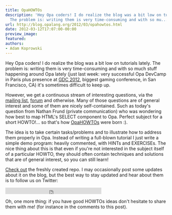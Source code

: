 ```yaml
---
title: OpaHOWTOs
description: 'Hey Opa coders! I do realize the blog was a bit low on tutorials lately.
  The problem is: writing them is very time-consuming and with so mu...'
url: http://blog.opalang.org/2012/03/opahowtos.html
date: 2012-03-12T17:07:00-00:00
preview_image:
featured:
authors:
- Adam Koprowski
---
```


<div class="sectionbody">
<div class="paragraph"><p>Hey Opa coders! I do realize the blog was a bit low on tutorials lately. The problem is: writing them is very time-consuming and with so much stuff happening around Opa lately (just last week: very successful Opa DevCamp in Paris plus presence at <a href="http://www.gdconf.com/">GDC 2012</a>, biggest gaming conference, in San Francisco, CA) it's sometimes difficult to keep up.</p></div>
<div class="paragraph"><p>However, we get a continuous stream of interesting questions, via the <a href="https://lists.owasp.org/mailman/listinfo/opa">mailing list</a>, <a href="http://forum.opalang.org">forum</a> and otherwise. Many of those questions are of general interest and some of them are nicely self-contained. Such as today's question from Nathan Frund (private communication) who was wondering how best to map HTML's SELECT component to Opa. Perfect subject for a short HOWTO!&hellip; so that's how <a href="https://github.com/akoprow/OpaHOWTOs">OpaHOWTOs</a> were born :).</p></div>
<div class="paragraph"><p>The idea is to take certain tasks/problems and to illustrate how to address them properly in Opa. Instead of writing a full-blown tutorial I just write a simple demo program: heavily commented, with HINTs and EXERCISEs. The nice thing about this is that even if you're not interested in the subject itself of a particular HOWTO, they should often contain techniques and solutions that are of general interest, so you can still learn!</p></div>
<div class="paragraph"><p><a href="https://github.com/akoprow/OpaHOWTOs">Check out</a> the freshly created repo. I may occasionally post some updates about it on the blog, but the best way to stay updated and hear about them is to follow us on Twitter:</p></div>
<iframe allowtransparency="true" frameborder="0" scrolling="no" src="http://platform.twitter.com/widgets/follow_button.html?screen_name=opalang&amp;show_count=false" style="width:300px; height:20px; border: 0px transparent;"></iframe>
<div class="paragraph"><p>Oh, one more thing: if you have good HOWTOs ideas don't hesitate to share them with me! (for instance in the comments to this post).</p></div>
</div>
